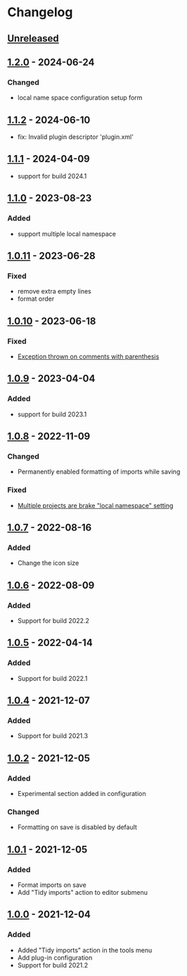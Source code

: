 # Changelog

## [Unreleased]

## [1.2.0] - 2024-06-24

### Changed

- local name space configuration setup form

## [1.1.2] - 2024-06-10

- fix: Invalid plugin descriptor 'plugin.xml'

## [1.1.1] - 2024-04-09

- support for build 2024.1

## [1.1.0] - 2023-08-23

### Added

- support multiple local namespace

## [1.0.11] - 2023-06-28

### Fixed

- remove extra empty lines
- format order

## [1.0.10] - 2023-06-18

### Fixed

- [Exception thrown on comments with parenthesis](https://github.com/wendrowycz/go-imports-tidy/issues/9)

## [1.0.9] - 2023-04-04

### Added

- support for build 2023.1

## [1.0.8] - 2022-11-09

### Changed

- Permanently enabled formatting of imports while saving

### Fixed

- [Multiple projects are brake "local namespace" setting](https://github.com/wendrowycz/go-imports-tidy/issues/4)

## [1.0.7] - 2022-08-16

### Added

- Change the icon size

## [1.0.6] - 2022-08-09

### Added

- Support for build 2022.2

## [1.0.5] - 2022-04-14

### Added

- Support for build 2022.1

## [1.0.4] - 2021-12-07

### Added

- Support for build 2021.3

## [1.0.2] - 2021-12-05

### Added

- Experimental section added in configuration

### Changed

- Formatting on save is disabled by default

## [1.0.1] - 2021-12-05

### Added

- Format imports on save
- Add "Tidy imports" action to editor submenu

## [1.0.0] - 2021-12-04

### Added

- Added "Tidy imports" action in the tools menu
- Add plug-in configuration
- Support for build 2021.2

[Unreleased]: https://github.com/wendrowycz/go-imports-tidy/compare/v1.2.0...HEAD
[1.2.0]: https://github.com/wendrowycz/go-imports-tidy/compare/v1.1.2...v1.2.0
[1.1.2]: https://github.com/wendrowycz/go-imports-tidy/compare/v1.1.1...v1.1.2
[1.1.1]: https://github.com/wendrowycz/go-imports-tidy/compare/v1.1.0...v1.1.1
[1.1.0]: https://github.com/wendrowycz/go-imports-tidy/compare/v1.0.11...v1.1.0
[1.0.11]: https://github.com/wendrowycz/go-imports-tidy/compare/v1.0.10...v1.0.11
[1.0.10]: https://github.com/wendrowycz/go-imports-tidy/compare/v1.0.9...v1.0.10
[1.0.9]: https://github.com/wendrowycz/go-imports-tidy/compare/v1.0.8...v1.0.9
[1.0.8]: https://github.com/wendrowycz/go-imports-tidy/compare/v1.0.7...v1.0.8
[1.0.7]: https://github.com/wendrowycz/go-imports-tidy/compare/v1.0.6...v1.0.7
[1.0.6]: https://github.com/wendrowycz/go-imports-tidy/compare/v1.0.5...v1.0.6
[1.0.5]: https://github.com/wendrowycz/go-imports-tidy/compare/v1.0.4...v1.0.5
[1.0.4]: https://github.com/wendrowycz/go-imports-tidy/compare/v1.0.2...v1.0.4
[1.0.2]: https://github.com/wendrowycz/go-imports-tidy/compare/v1.0.1...v1.0.2
[1.0.1]: https://github.com/wendrowycz/go-imports-tidy/compare/v1.0.0...v1.0.1
[1.0.0]: https://github.com/wendrowycz/go-imports-tidy/commits/v1.0.0
[//]: #
